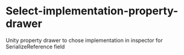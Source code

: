 # Select-implementation-property-drawer
Unity property drawer to chose implementation in inspector for  SerializeReference field
